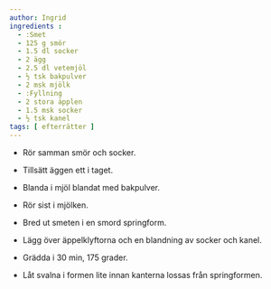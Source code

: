 ```yaml
---
author: Ingrid
ingredients :
  - :Smet
  - 125 g smör
  - 1.5 dl socker
  - 2 ägg
  - 2.5 dl vetemjöl
  - ½ tsk bakpulver
  - 2 msk mjölk
  - :Fyllning
  - 2 stora äpplen
  - 1.5 msk socker
  - ½ tsk kanel
tags: [ efterrätter ]
---
```

* Rör samman smör och socker.
* Tillsätt äggen ett i taget.
* Blanda i mjöl blandat med bakpulver.
* Rör sist i mjölken.
* Bred ut smeten i en smord springform.
* Lägg över äppelklyftorna och en blandning av socker och kanel.
* Grädda i 30 min, 175 grader.

* Låt svalna i formen lite innan kanterna lossas från springformen.

